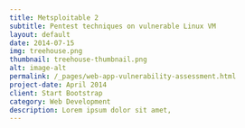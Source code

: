 ```yaml
---
title: Metsploitable 2
subtitle: Pentest techniques on vulnerable Linux VM
layout: default
date: 2014-07-15
img: treehouse.png
thumbnail: treehouse-thumbnail.png
alt: image-alt
permalink: /_pages/web-app-vulnerability-assessment.html
project-date: April 2014
client: Start Bootstrap
category: Web Development
description: Lorem ipsum dolor sit amet,
---
```

